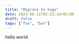 ```yaml
---
title: "Migrate to hugo"
date: 2023-06-11T05:21:24+02:00
draft: false
tags: ["foo", "bar"]
---
```


hello world



